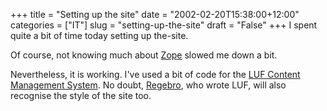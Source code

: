 +++
title = "Setting up the site"
date = "2002-02-20T15:38:00+12:00"
categories = ["IT"]
slug = "setting-up-the-site"
draft = "False"
+++
I spent quite a bit of time today setting up the-site.

Of course, not knowing much about
[Zope](http://web.archive.org/web/20020510162004/http://www.zope.org/)
slowed me down a bit.

Nevertheless, it is working. I've used a bit of code for the [LUF
Content Management
System](http://www.zope.org/Members/regebro/luf_cms). No doubt,
[Regebro](http://regebro.wordpress.com), who wrote LUF, will also
recognise the style of the site too.

